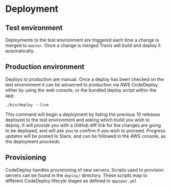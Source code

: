 # Deployment

## Test environment

Deployments to the test environment are triggered each time a change is merged to `master`. Once a change is merged Travis will build and deploy it automatically.

## Production environment

Deploys to production are manual. Once a deploy has been checked on the test environment it can be advanced to production via AWS CodeDeploy, either by using the web console, or the bundled deploy script within the app:

```shell script
./bin/deploy --live
```

This command will begin a deployment by listing the previous 10 releases deployed to the test environment and asking which build you wish to deploy. It will provide you with a GitHub diff link for the changes are going to be deployed, and will ask you to confirm if you wish to proceed. Progress updates will be posted to Slack, and can be followed in the AWS console, as the deployment proceeds.

## Provisioning

CodeDeploy handles provisioning of new servers. Scripts used to provision servers can be found in the `deploy/` directory. These scripts map to different CodeDeploy lifecyle stages as defined in `appspec.yml`
